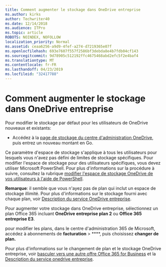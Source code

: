 ```yaml
---
title: Comment augmenter le stockage dans OneDrive entreprise
ms.author: kirks
author: Techwriter40
ms.date: 12/14/2018
ms.audience: ITPro
ms.topic: article
ROBOTS: NOINDEX, NOFOLLOW
localization_priority: Normal
ms.assetid: ceaa6256-a9d9-4fef-a274-d7219365e07f
ms.openlocfilehash: 693e7607f557f2586bf3debda8e4b7fdb04cf143
ms.sourcegitcommit: 9d78905c512192ffc4675468abd2efc5f2e4baf4
ms.translationtype: MT
ms.contentlocale: fr-FR
ms.lasthandoff: 04/23/2019
ms.locfileid: "32417788"
---
```

# <a name="how-to-increase-storage-in-onedrive-for-business"></a>Comment augmenter le stockage dans OneDrive entreprise

Pour modifier le stockage par défaut pour les utilisateurs de OneDrive nouveaux et existants:
  
- Accédez à la [page de stockage du centre d'administration OneDrive](https://admin.onedrive.com/?v=StorageSettings), puis entrez un nouveau montant en Go.
    
Ce paramètre d'espace de stockage s'applique à tous les utilisateurs pour lesquels vous n'avez pas défini de limites de stockage spécifiques. Pour modifier l'espace de stockage pour des utilisateurs spécifiques, vous devez utiliser Microsoft PowerShell. Pour plus d'informations sur la procédure à suivre, consultez la rubrique [modifier l'espace de stockage OneDrive de vos utilisateurs à l'aide de PowerShell](https://go.microsoft.com/fwlink/?linkid=866402). 
  
 **Remarque**: il semble que vous n'ayez pas de plan qui inclut un espace de stockage illimité. Pour plus d'informations sur le stockage fourni avec chaque plan, voir [Description du service OneDrive entreprise](https://go.microsoft.com/fwlink/p/?LinkID=826071).
  
Pour augmenter votre stockage dans OneDrive entreprise, sélectionnez un plan Office 365 incluant **OneDrive entreprise plan 2** ou **Office 365 entreprise E3**. 
  
pour modifier les plans, dans le centre d'administration 365 de Microsoft, accédez à abonnements de **facturation** \> ****, puis choisissez **changer de plan.**
  
Pour plus d'informations sur le changement de plan et le stockage OneDrive entreprise, voir [basculer vers une autre offre Office 365 for Business](https://go.microsoft.com/fwlink/?LinkId=2031117) et la [Description du service onedrive entreprise](https://go.microsoft.com/fwlink/?LinkId-2031122).
  

